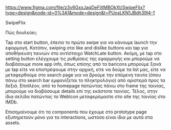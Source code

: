 https://www.figma.com/file/z3v6GxxJaqDeFiltMBOkXt/SwipeFlix?type=design&node-id=0%3A1&mode=design&t=PUosLKN1JBdh39l4-1

SwipeFlix

Πώς δουλεύει;

Tap στο start button, έπειτα το πρώτο swipe για να κάνουμε launch την εφαρμογή. Κατόπιν, swiping στα like and dislike buttons και tap για αποθήκευση ταινιών στο αντίστοιχο WatchLate button. Ακόμη, με tap στο setting button ελέγχουμε τις ρυθμίσεις της εφαρμογής και μπορούμε να διαβάσουμε more app info, όπως επίσης από τα baricons μπορούμε ξανά με tap είτε να επιστρέψουμε στην αρχική, είτε να δούμε τα list μας, είτε να μεταφερθούμε στο search page για να βρούμε την επόμενη ταινία (όπου πάνω στο search bar εμφανίζεται το πληκτρολόγιο) από αριστερά προς τα δεξιά. Επιπλέον, από το homepage πατώντας πάνω στο frame της ταινίας, μπορούμε να διαβάσουμε details επί της εκάστοτε ταινίας. Τέλος, στην ίδια σελίδα πατώντας το WebIcon μεταφερόμαστε στο site της ταινίας στο IMDb.

Επισημαίνουμε ότι τα components που έχουμε στο prototype page εξυπηρετούν μόνο για τα interactions, ωστόσο είναι ίδια με αυτά στα assets.
 
